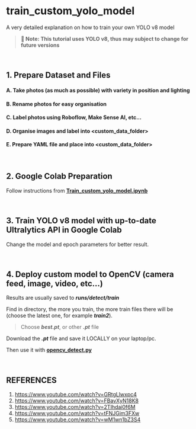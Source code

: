 # train_custom_yolo_model
A very detailed explanation on how to train your own YOLO v8 model

> **📌 Note: This tutorial uses YOLO v8, thus may subject to change for future versions**

<br>

## 1. Prepare Dataset and Files
#### A. Take photos (as much as possible) with variety in position and lighting
#### B. Rename photos for easy organisation
#### C. Label photos using Roboflow, Make Sense AI, etc...
#### D. Organise images and label into **<custom_data_folder>**
#### E. Prepare YAML file and place into **<custom_data_folder>**

<br>

## 2. Google Colab Preparation
Follow instructions from **[Train_custom_yolo_model.ipynb](https://github.com/alfa934/train_custom_yolo_model/blob/main/Train_custom_yolo_model.ipynb)**


<br>

## 3. Train YOLO v8 model with up-to-date Ultralytics API in Google Colab
Change the model and epoch parameters for better result.

<br>

## 4. Deploy custom model to OpenCV (camera feed, image, video, etc...)
Results are usually saved to **_runs/detect/train_** <br>


Find in directory, the more you train, the more train files there will be (choose the latest one, for example **_train2_**).


> Choose **_best.pt_**, or other **_.pt_** file

Download the **_.pt_** file and save it LOCALLY on your laptop/pc.

Then use it with **[opencv_detect.py](https://github.com/alfa934/train_custom_yolo_model/blob/main/opencv_detect.py)**

<br>

## REFERENCES
1. https://www.youtube.com/watch?v=GRtgLlwxpc4
2. https://www.youtube.com/watch?v=FBavXyN18K8
3. https://www.youtube.com/watch?v=2TIhdai0f6M
4. https://www.youtube.com/watch?v=tFNJGim3FXw
5. https://www.youtube.com/watch?v=wM1wn1bZ3S4
